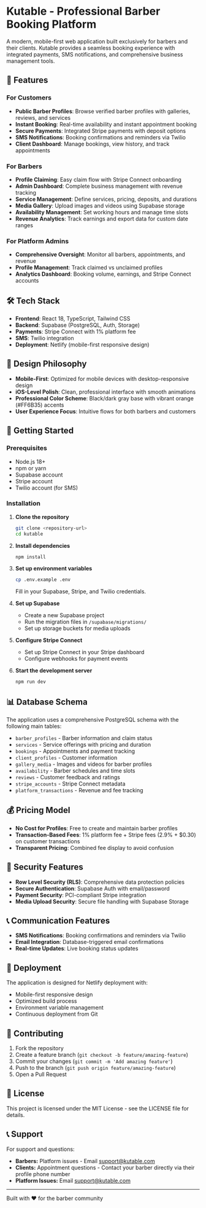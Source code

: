 # Kutable - Professional Barber Booking Platform

A modern, mobile-first web application built exclusively for barbers and their clients. Kutable provides a seamless booking experience with integrated payments, SMS notifications, and comprehensive business management tools.

## 🚀 Features

### For Customers
- **Public Barber Profiles**: Browse verified barber profiles with galleries, reviews, and services
- **Instant Booking**: Real-time availability and instant appointment booking
- **Secure Payments**: Integrated Stripe payments with deposit options
- **SMS Notifications**: Booking confirmations and reminders via Twilio
- **Client Dashboard**: Manage bookings, view history, and track appointments

### For Barbers
- **Profile Claiming**: Easy claim flow with Stripe Connect onboarding
- **Admin Dashboard**: Complete business management with revenue tracking
- **Service Management**: Define services, pricing, deposits, and durations
- **Media Gallery**: Upload images and videos using Supabase storage
- **Availability Management**: Set working hours and manage time slots
- **Revenue Analytics**: Track earnings and export data for custom date ranges

### For Platform Admins
- **Comprehensive Oversight**: Monitor all barbers, appointments, and revenue
- **Profile Management**: Track claimed vs unclaimed profiles
- **Analytics Dashboard**: Booking volume, earnings, and Stripe Connect accounts

## 🛠 Tech Stack

- **Frontend**: React 18, TypeScript, Tailwind CSS
- **Backend**: Supabase (PostgreSQL, Auth, Storage)
- **Payments**: Stripe Connect with 1% platform fee
- **SMS**: Twilio integration
- **Deployment**: Netlify (mobile-first responsive design)

## 📱 Design Philosophy

- **Mobile-First**: Optimized for mobile devices with desktop-responsive design
- **iOS-Level Polish**: Clean, professional interface with smooth animations
- **Professional Color Scheme**: Black/dark gray base with vibrant orange (#FF6B35) accents
- **User Experience Focus**: Intuitive flows for both barbers and customers

## 🚦 Getting Started

### Prerequisites
- Node.js 18+ 
- npm or yarn
- Supabase account
- Stripe account
- Twilio account (for SMS)

### Installation

1. **Clone the repository**
   ```bash
   git clone <repository-url>
   cd kutable
   ```

2. **Install dependencies**
   ```bash
   npm install
   ```

3. **Set up environment variables**
   ```bash
   cp .env.example .env
   ```
   Fill in your Supabase, Stripe, and Twilio credentials.

4. **Set up Supabase**
   - Create a new Supabase project
   - Run the migration files in `/supabase/migrations/`
   - Set up storage buckets for media uploads

5. **Configure Stripe Connect**
   - Set up Stripe Connect in your Stripe dashboard
   - Configure webhooks for payment events

6. **Start the development server**
   ```bash
   npm run dev
   ```

## 📊 Database Schema

The application uses a comprehensive PostgreSQL schema with the following main tables:

- `barber_profiles` - Barber information and claim status
- `services` - Service offerings with pricing and duration
- `bookings` - Appointments and payment tracking
- `client_profiles` - Customer information
- `gallery_media` - Images and videos for barber profiles
- `availability` - Barber schedules and time slots
- `reviews` - Customer feedback and ratings
- `stripe_accounts` - Stripe Connect metadata
- `platform_transactions` - Revenue and fee tracking

## 💰 Pricing Model

- **No Cost for Profiles**: Free to create and maintain barber profiles
- **Transaction-Based Fees**: 1% platform fee + Stripe fees (2.9% + $0.30) on customer transactions
- **Transparent Pricing**: Combined fee display to avoid confusion

## 🔐 Security Features

- **Row Level Security (RLS)**: Comprehensive data protection policies
- **Secure Authentication**: Supabase Auth with email/password
- **Payment Security**: PCI-compliant Stripe integration
- **Media Upload Security**: Secure file handling with Supabase Storage

## 📞 Communication Features

- **SMS Notifications**: Booking confirmations and reminders via Twilio
- **Email Integration**: Database-triggered email confirmations
- **Real-time Updates**: Live booking status updates

## 🚀 Deployment

The application is designed for Netlify deployment with:
- Mobile-first responsive design
- Optimized build process
- Environment variable management
- Continuous deployment from Git

## 🤝 Contributing

1. Fork the repository
2. Create a feature branch (`git checkout -b feature/amazing-feature`)
3. Commit your changes (`git commit -m 'Add amazing feature'`)
4. Push to the branch (`git push origin feature/amazing-feature`)
5. Open a Pull Request

## 📄 License

This project is licensed under the MIT License - see the LICENSE file for details.

## 📞 Support

For support and questions:
- **Barbers:** Platform issues - Email support@kutable.com
- **Clients:** Appointment questions - Contact your barber directly via their profile phone number
- **Platform Issues:** Email support@kutable.com

---

Built with ❤️ for the barber community